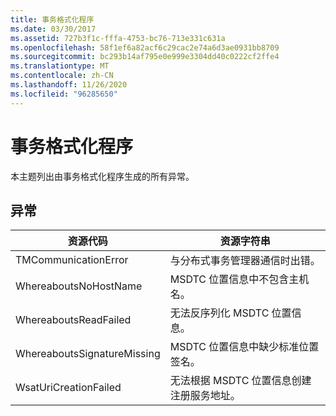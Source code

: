 ```yaml
---
title: 事务格式化程序
ms.date: 03/30/2017
ms.assetid: 727b3f1c-fffa-4753-bc76-713e331c631a
ms.openlocfilehash: 58f1ef6a82acf6c29cac2e74a6d3ae0931bb8709
ms.sourcegitcommit: bc293b14af795e0e999e3304dd40c0222cf2ffe4
ms.translationtype: MT
ms.contentlocale: zh-CN
ms.lasthandoff: 11/26/2020
ms.locfileid: "96285650"
---
```

# <a name="transaction-formatter"></a>事务格式化程序

本主题列出由事务格式化程序生成的所有异常。  
  
## <a name="exception"></a>异常  
  
|资源代码|资源字符串|  
|-------------------|---------------------|  
|TMCommunicationError|与分布式事务管理器通信时出错。|  
|WhereaboutsNoHostName|MSDTC 位置信息中不包含主机名。|  
|WhereaboutsReadFailed|无法反序列化 MSDTC 位置信息。|  
|WhereaboutsSignatureMissing|MSDTC 位置信息中缺少标准位置签名。|  
|WsatUriCreationFailed|无法根据 MSDTC 位置信息创建注册服务地址。|
